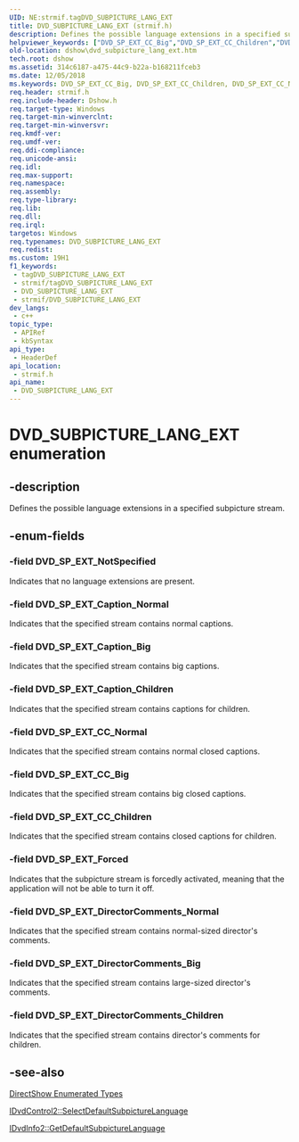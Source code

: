 ```yaml
---
UID: NE:strmif.tagDVD_SUBPICTURE_LANG_EXT
title: DVD_SUBPICTURE_LANG_EXT (strmif.h)
description: Defines the possible language extensions in a specified subpicture stream.
helpviewer_keywords: ["DVD_SP_EXT_CC_Big","DVD_SP_EXT_CC_Children","DVD_SP_EXT_CC_Normal","DVD_SP_EXT_Caption_Big","DVD_SP_EXT_Caption_Children","DVD_SP_EXT_Caption_Normal","DVD_SP_EXT_DirectorComments_Big","DVD_SP_EXT_DirectorComments_Children","DVD_SP_EXT_DirectorComments_Normal","DVD_SP_EXT_Forced","DVD_SP_EXT_NotSpecified","DVD_SUBPICTURE_LANG_EXT","DVD_SUBPICTURE_LANG_EXT","DVD_SUBPICTURE_LANG_EXT enumeration [DirectShow]","DVD_SUBPICTURE_LANG_EXTEnumeration","dshow.dvd_subpicture_lang_ext","strmif/DVD_SP_EXT_CC_Big","strmif/DVD_SP_EXT_CC_Children","strmif/DVD_SP_EXT_CC_Normal","strmif/DVD_SP_EXT_Caption_Big","strmif/DVD_SP_EXT_Caption_Children","strmif/DVD_SP_EXT_Caption_Normal","strmif/DVD_SP_EXT_DirectorComments_Big","strmif/DVD_SP_EXT_DirectorComments_Children","strmif/DVD_SP_EXT_DirectorComments_Normal","strmif/DVD_SP_EXT_Forced","strmif/DVD_SP_EXT_NotSpecified","strmif/DVD_SUBPICTURE_LANG_EXT"]
old-location: dshow\dvd_subpicture_lang_ext.htm
tech.root: dshow
ms.assetid: 314c6187-a475-44c9-b22a-b168211fceb3
ms.date: 12/05/2018
ms.keywords: DVD_SP_EXT_CC_Big, DVD_SP_EXT_CC_Children, DVD_SP_EXT_CC_Normal, DVD_SP_EXT_Caption_Big, DVD_SP_EXT_Caption_Children, DVD_SP_EXT_Caption_Normal, DVD_SP_EXT_DirectorComments_Big, DVD_SP_EXT_DirectorComments_Children, DVD_SP_EXT_DirectorComments_Normal, DVD_SP_EXT_Forced, DVD_SP_EXT_NotSpecified, DVD_SUBPICTURE_LANG_EXT, DVD_SUBPICTURE_LANG_EXT , DVD_SUBPICTURE_LANG_EXT enumeration [DirectShow], DVD_SUBPICTURE_LANG_EXTEnumeration, dshow.dvd_subpicture_lang_ext, strmif/DVD_SP_EXT_CC_Big, strmif/DVD_SP_EXT_CC_Children, strmif/DVD_SP_EXT_CC_Normal, strmif/DVD_SP_EXT_Caption_Big, strmif/DVD_SP_EXT_Caption_Children, strmif/DVD_SP_EXT_Caption_Normal, strmif/DVD_SP_EXT_DirectorComments_Big, strmif/DVD_SP_EXT_DirectorComments_Children, strmif/DVD_SP_EXT_DirectorComments_Normal, strmif/DVD_SP_EXT_Forced, strmif/DVD_SP_EXT_NotSpecified, strmif/DVD_SUBPICTURE_LANG_EXT
req.header: strmif.h
req.include-header: Dshow.h
req.target-type: Windows
req.target-min-winverclnt: 
req.target-min-winversvr: 
req.kmdf-ver: 
req.umdf-ver: 
req.ddi-compliance: 
req.unicode-ansi: 
req.idl: 
req.max-support: 
req.namespace: 
req.assembly: 
req.type-library: 
req.lib: 
req.dll: 
req.irql: 
targetos: Windows
req.typenames: DVD_SUBPICTURE_LANG_EXT
req.redist: 
ms.custom: 19H1
f1_keywords:
 - tagDVD_SUBPICTURE_LANG_EXT
 - strmif/tagDVD_SUBPICTURE_LANG_EXT
 - DVD_SUBPICTURE_LANG_EXT
 - strmif/DVD_SUBPICTURE_LANG_EXT
dev_langs:
 - c++
topic_type:
 - APIRef
 - kbSyntax
api_type:
 - HeaderDef
api_location:
 - strmif.h
api_name:
 - DVD_SUBPICTURE_LANG_EXT
---
```


# DVD_SUBPICTURE_LANG_EXT enumeration


## -description

Defines the possible language extensions in a specified subpicture stream.

## -enum-fields

### -field DVD_SP_EXT_NotSpecified

Indicates that no language extensions are present.

### -field DVD_SP_EXT_Caption_Normal

Indicates that the specified stream contains normal captions.

### -field DVD_SP_EXT_Caption_Big

Indicates that the specified stream contains big captions.

### -field DVD_SP_EXT_Caption_Children

Indicates that the specified stream contains captions for children.

### -field DVD_SP_EXT_CC_Normal

Indicates that the specified stream contains normal closed captions.

### -field DVD_SP_EXT_CC_Big

Indicates that the specified stream contains big closed captions.

### -field DVD_SP_EXT_CC_Children

Indicates that the specified stream contains closed captions for children.

### -field DVD_SP_EXT_Forced

Indicates that the subpicture stream is forcedly activated, meaning that the application will not be able to turn it off.

### -field DVD_SP_EXT_DirectorComments_Normal

Indicates that the specified stream contains normal-sized director's comments.

### -field DVD_SP_EXT_DirectorComments_Big

Indicates that the specified stream contains large-sized director's comments.

### -field DVD_SP_EXT_DirectorComments_Children

Indicates that the specified stream contains director's comments for children.

## -see-also

<a href="https://docs.microsoft.com/windows/desktop/DirectShow/directshow-enumerated-types">DirectShow Enumerated Types</a>



<a href="https://docs.microsoft.com/windows/desktop/api/strmif/nf-strmif-idvdcontrol2-selectdefaultsubpicturelanguage">IDvdControl2::SelectDefaultSubpictureLanguage</a>



<a href="https://docs.microsoft.com/windows/desktop/api/strmif/nf-strmif-idvdinfo2-getdefaultsubpicturelanguage">IDvdInfo2::GetDefaultSubpictureLanguage</a>

